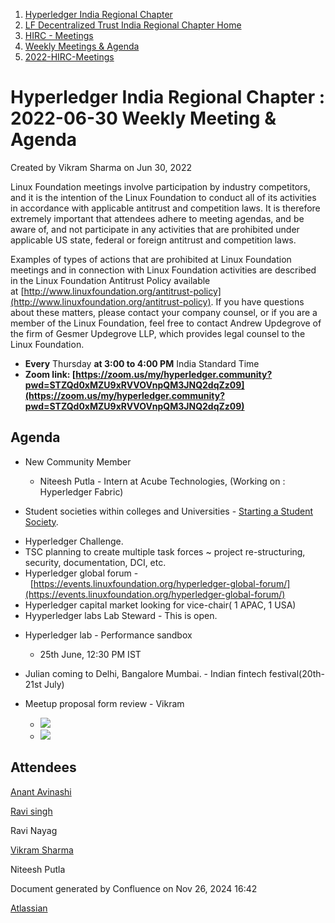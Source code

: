 1. [Hyperledger India Regional Chapter](index.html)
2. [LF Decentralized Trust India Regional Chapter Home](LF-Decentralized-Trust-India-Regional-Chapter-Home_19169282.html)
3. [HIRC - Meetings](HIRC---Meetings_19169350.html)
4. [Weekly Meetings &amp; Agenda](19169352.html)
5. [2022-HIRC-Meetings](2022-HIRC-Meetings_19170168.html)

# Hyperledger India Regional Chapter : 2022-06-30 Weekly Meeting &amp; Agenda

Created by Vikram Sharma on Jun 30, 2022

Linux Foundation meetings involve participation by industry competitors, and it is the intention of the Linux Foundation to conduct all of its activities in accordance with applicable antitrust and competition laws. It is therefore extremely important that attendees adhere to meeting agendas, and be aware of, and not participate in any activities that are prohibited under applicable US state, federal or foreign antitrust and competition laws.

Examples of types of actions that are prohibited at Linux Foundation meetings and in connection with Linux Foundation activities are described in the Linux Foundation Antitrust Policy available at [http://www.linuxfoundation.org/antitrust-policy](http://www.linuxfoundation.org/antitrust-policy). If you have questions about these matters, please contact your company counsel, or if you are a member of the Linux Foundation, feel free to contact Andrew Updegrove of the firm of Gesmer Updegrove LLP, which provides legal counsel to the Linux Foundation.

- **Every** Thursday **at 3:00 to 4:00 PM** India Standard Time
- **Zoom link: [https://zoom.us/my/hyperledger.community?pwd=STZQd0xMZU9xRVVOVnpQM3JNQ2dqZz09](https://zoom.us/my/hyperledger.community?pwd=STZQd0xMZU9xRVVOVnpQM3JNQ2dqZz09)**

## Agenda

- New Community Member
  
  - Niteesh Putla - Intern at Acube Technologies, (Working on : Hyperledger Fabric)
- Student societies within colleges and Universities - [Starting a Student Society](https://lf-hyperledger.atlassian.net/wiki/display/HIRC/Starting+a+Student+Society).

<!--THE END-->

- Hyperledger Challenge.
- TSC planning to create multiple task forces ~ project re-structuring, security, documentation, DCI, etc.
- Hyperledger global forum -  [https://events.linuxfoundation.org/hyperledger-global-forum/](https://events.linuxfoundation.org/hyperledger-global-forum/)
- Hyperledger capital market looking for vice-chair( 1 APAC, 1 USA)
- Hyyperledger labs Lab Steward - This is open.

<!--THE END-->

- Hyperledger lab - Performance sandbox 
  
  - 25th June, 12:30 PM IST
- Julian coming to Delhi, Bangalore Mumbai. - Indian fintech festival(20th-21st July)
- Meetup proposal form review - Vikram
  
  - [![](plugins/servlet/confluence/placeholder/unknown-macro)](https://docs.google.com/forms/d/1jKHNSc0NVJ6OAiU2Kioklq0vHSG32ZfUmutpSFvSf-E/edit?usp=sharing_eip_se_dm&ts=62939b27)
  - [![](plugins/servlet/confluence/placeholder/unknown-macro)](https://docs.google.com/forms/d/1I1P7TTic9mlN-LXw2J4PVpObcijzyrAgxlhhiCvlBG8/edit?ts=62939f30)

## Attendees

[Anant Avinashi](https://lf-hyperledger.atlassian.net/wiki/people/63304d689b32cfef9326331b?ref=confluence)

[Ravi singh](https://lf-hyperledger.atlassian.net/wiki/people/6207b125f5d29a0068fd3a32?ref=confluence)

Ravi Nayag

[Vikram Sharma](https://lf-hyperledger.atlassian.net/wiki/people/712020:af0c3f29-e190-4dc2-9098-9266b1dc0dab?ref=confluence)

Niteesh Putla

Document generated by Confluence on Nov 26, 2024 16:42

[Atlassian](http://www.atlassian.com/)

